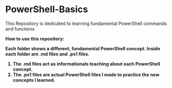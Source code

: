 # PowerShell-Basics
This Repository is dedicated to learning fundamental PowerShell commands and functions. 

<b> How to use this repository:

Each folder shows a different, fundamental PowerShell concept. Inside each folder are .md files and .ps1 files. 

1. The .md files act as informationals teaching about each PowerShell concept.
2. The .ps1 files are actual PowerShell files I made to practice the new concepts I learned.
